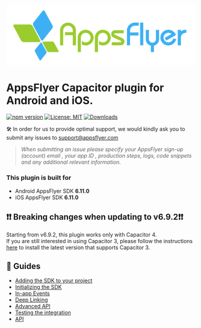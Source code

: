 <img src="https://raw.githubusercontent.com/AppsFlyerSDK/appsflyer-capacitor-plugin/main/assets/AFLogo_primary.png"  width="600" > 

# AppsFlyer Capacitor plugin for Android and iOS.


[![npm version](https://badge.fury.io/js/appsflyer-capacitor-plugin.svg)](https://badge.fury.io/js/appsflyer-capacitor-plugin)
[![License: MIT](https://img.shields.io/badge/License-MIT-blue.svg)](https://opensource.org/licenses/MIT) 
[![Downloads](https://img.shields.io/npm/dm/appsflyer-capacitor-plugin)](https://www.npmjs.com/package/appsflyer-capacitor-plugin)

🛠 In order for us to provide optimal support, we would kindly ask you to submit any issues to support@appsflyer.com

> *When submitting an issue please specify your AppsFlyer sign-up (account) email , your app ID , production steps, logs, code snippets and any additional relevant information.*


### <a id="plugin-build-for"> This plugin is built for

- Android AppsFlyer SDK **6.11.0**
- iOS AppsFlyer SDK **6.11.0**

## <a id="breaking-changes"> 	❗❗ Breaking changes when updating to v6.9.2❗❗
Starting from v6.9.2, this plugin works only with Capacitor 4. </br>
If you are still interested in using Capacitor 3, please follow the instructions [here](/docs/Installation.md#cap3) to install the latest version that supports Capacitor 3.


<!---

## <a id="migration"> ⏩ Migration 
  
✏️✏️ Migration guided if needed✏️✏️ 
-->

 ##  📖 Guides
- [Adding the SDK to your project](/docs/Installation.md)
- [Initializing the SDK](/docs/BasicIntegration.md)
- [In-app Events](/docs/InAppEvents.md)
- [Deep Linking](/docs/DeepLink.md)
- [Advanced API](/docs/AdvancedAPI.md)
- [Testing the integration](/docs/Testing.md)
- [API](/docs/API.md)
